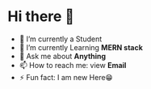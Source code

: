 # Hi there 👋

- 🔭 I’m currently a Student
- 🌱 I’m currently Learning **MERN stack**
- 💬 Ask me about **Anything**
- 📫 How to reach me: view **Email**
- ⚡ Fun fact: I am new Here😁

